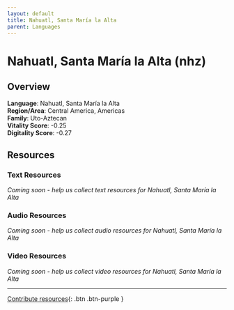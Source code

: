 ```yaml
---
layout: default
title: Nahuatl, Santa María la Alta
parent: Languages
---
```


# Nahuatl, Santa María la Alta (nhz)

## Overview

**Language**: Nahuatl, Santa María la Alta  
**Region/Area**: Central America, Americas  
**Family**: Uto-Aztecan  
**Vitality Score**: -0.25  
**Digitality Score**: -0.27  

## Resources

### Text Resources
*Coming soon - help us collect text resources for Nahuatl, Santa María la Alta*

### Audio Resources
*Coming soon - help us collect audio resources for Nahuatl, Santa María la Alta*

### Video Resources
*Coming soon - help us collect video resources for Nahuatl, Santa María la Alta*

---

[Contribute resources](https://fairtrain.github.io/){: .btn .btn-purple }
